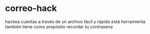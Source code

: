 # correo-hack
hackea cuentas a través de un archivo fácil y rápido está herramienta también tiene como propósito recordar tu contrasena
